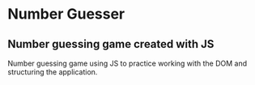 # Number Guesser
## Number guessing game created with JS
Number guessing game using JS to practice working with the DOM and structuring the application. 
